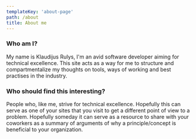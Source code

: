 ```yaml
---
templateKey: 'about-page'
path: /about
title: About me
---
```

### Who am I?
My name is Klaudijus Rulys, I'm an avid software developer aiming for technical excellence. This site acts as a way for me to structure and compartmentalize my thoughts on tools, ways of working and best practises in the industry. 

### Who should find this interesting?
People who, like me, strive for technical excellence. Hopefully this can serve as one of your sites that you visit to get a different point of view to a problem. Hopefully someday it can serve as a resource to share with your coworkers as a summary of arguments of why a principle/concept is beneficial to your organization.